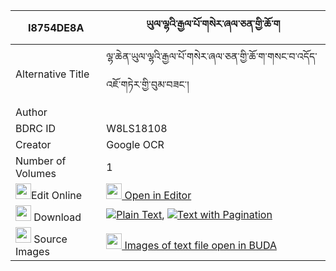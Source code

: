 |I8754DE8A|ཡུལ་ལྷའི་རྒྱལ་པོ་གསེར་ཞལ་ཅན་གྱི་ཆོ་ག 
| --- | --- 
|Alternative Title |ལྷ་ཆེན་ཡུལ་ལྷའི་རྒྱལ་པོ་གསེར་ཞལ་ཅན་གྱི་ཆོ་ག་གསང་བ་འདོད་འཇོ་གཏེར་གྱི་བུམ་བཟང་།
|Author | 
|BDRC ID | W8LS18108
|Creator | Google OCR
|Number of Volumes| 1
|<img width="25" src="https://img.icons8.com/color/25/000000/edit-property.png">Edit Online| [<img width="25" src="https://avatars.githubusercontent.com/u/45091458?s=200&v=4"> Open in Editor](http://editor.openpecha.org/I8754DE8A)
|<img width="25" src="https://img.icons8.com/fluent/48/000000/download-2.png"/>  Download | [![](https://img.icons8.com/color/20/000000/txt.png)Plain Text](https://github.com/Openpecha/I8754DE8A/releases/download/v1/yullha_i_gyalpo_ser_shyal_chen_plain_I8754DE8A.zip), [![](https://img.icons8.com/color/20/000000/txt.png)Text with Pagination](https://github.com/Openpecha/I8754DE8A/releases/download/v1/yullha_i_gyalpo_ser_shyal_chen_pages_I8754DE8A.zip)
|<img width="25" src="https://img.icons8.com/plasticine/100/000000/pictures-folder.png"/>  Source Images | [<img width="25" src="https://library.bdrc.io/icons/BUDA-small.svg"> Images of text file open in BUDA](https://library.bdrc.io/show/bdr:W8LS18108)